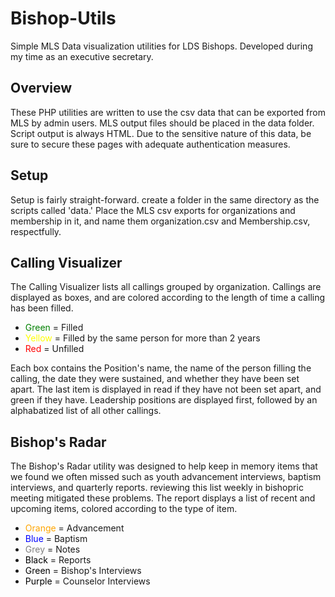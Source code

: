 Bishop-Utils
============
Simple MLS Data visualization utilities for LDS Bishops. Developed during my time as an executive secretary. 

Overview
--------
These PHP utilities are written to use the csv data that can be exported from MLS by admin users. MLS output files should be placed in the data folder. Script output is always HTML. Due to the sensitive nature of this data, be sure to secure these pages with adequate authentication measures. 

Setup
-----
Setup is fairly straight-forward. create a folder in the same directory as the scripts called 'data.' Place the MLS csv exports for organizations and membership in it, and name them organization.csv and Membership.csv, respectfully.

Calling Visualizer
------------------
The Calling Visualizer lists all callings grouped by organization. Callings are displayed as boxes, and are colored according to the length of time a calling has been filled.

- <span style="color: green">Green</span>  = Filled
- <span style="color: yellow">Yellow</span> = Filled by the same person for more than 2 years
- <span style="color: red">Red</span>    = Unfilled

Each box contains the Position's name, the name of the person filling the calling, the date they were sustained, and whether they have been set apart. The last item is displayed in read if they have not been set apart, and green if they have. Leadership positions are displayed first, followed by an alphabatized list of all other callings. 

Bishop's Radar
--------------
The Bishop's Radar utility was designed to help keep in memory items that we found we often missed such as youth advancement interviews, baptism interviews, and quarterly reports. reviewing this list weekly in bishopric meeting mitigated these problems. 
The report displays a list of recent and upcoming items, colored according to the type of item.

- <span style="color: orange">Orange</span> = Advancement
- <span style="color: blue">Blue</span> = Baptism
- <span style="color: grey">Grey</span> = Notes
- <span style="color: black">Black</span> = Reports
- <span style="color: black">Green</span> = Bishop's Interviews
- <span style="color: black">Purple</span> = Counselor Interviews
